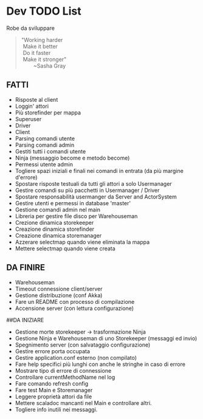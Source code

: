 # Dev TODO List
Robe da sviluppare

>"Working harder  
>&nbsp;Make it better  
>&nbsp;Do it faster  
>&nbsp;Make it stronger"   
>&nbsp;&nbsp;&nbsp;&nbsp;&nbsp;&nbsp;&nbsp;&nbsp;~Sasha Gray

## FATTI
* Risposte al client
* Loggin' attori
* Più storefinder per mappa
* Superuser
* Driver
* Client
* Parsing comandi utente
* Parsing comandi admin
* Gestiti tutti i comandi utente
* Ninja (messaggio become e metodo become)
* Permessi utente admin
* Togliere spazi iniziali e finali nei comandi in entrata (da più margine d'errore)
* Spostare risposte testuali da tutti gli attori a solo Usermanager
* Gestire comandi su più pacchetti in Usermanager / Driver
* Spostare responsabilità usermanger da Server and ActorSystem
* Gestire utenti e permessi in database 'master'
* Gestione comandi admin nel main
* Libreria per gestire file disco per Warehouseman
* Crezione dinamica storekeeper
* Creazione dinamica storefinder
* Creazione dinamica storemanager
* Azzerare selectmap quando viene eliminata la mappa
* Mettere selectmap quando viene creata

## DA FINIRE

* Warehouseman
* Timeout connessione client/server
* Gestione distribuzione (conf Akka)
* Fare un README con processo di compilazione
* Accensione server (con lettura configurazione)

##DA INIZIARE
* Gestione morte storekeeper -> trasformazione Ninja
* Gestione Ninja e Warehouseman di uno Storekeeper (messaggi ed invio)
* Spegnimento server (con salvataggio configurazione)
* Gestire errore porta occupata
* Gestire application.conf esterno (non compilato)
* Fare help specifici più lunghi con anche le stringhe in caso di errore
* Mostrare tipo di errore di connessione
* Controllare currentMethodName nel log
* Fare comando refresh config
* Fare test Main e Storemanager
* Leggere proprietà attori da file
* Mettere scaladoc mancanti nel Main e controllare altri.
* Togliere info inutili nei messaggi.
